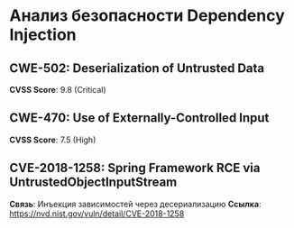 # Анализ безопасности Dependency Injection

## CWE-502: Deserialization of Untrusted Data
**CVSS Score**: 9.8 (Critical)

## CWE-470: Use of Externally-Controlled Input
**CVSS Score**: 7.5 (High)

## CVE-2018-1258: Spring Framework RCE via UntrustedObjectInputStream
**Связь**: Инъекция зависимостей через десериализацию
**Ссылка**: https://nvd.nist.gov/vuln/detail/CVE-2018-1258
